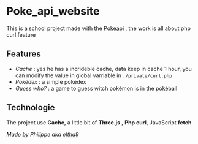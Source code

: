 # Poke_api_website

This is a school project made with the [Pokeapi](https://pokeapi.co/) , the work is all about php curl feature

## Features 

- *Cache* : yes he has a incrideble cache, data keep in cache 1 hour, you can modify the value in global varriable in `./private/curl.php`
- *Pokédex* : a simple pokédex
- *Guess who?* : a game to guess witch pokémon is in the pokéball

## Technologie

The project use **Cache**, a little bit of **Three.js** , **Php curl**, JavaScript **fetch**



*Made by Philippe aka [eltha9](https://github.com/eltha9)*